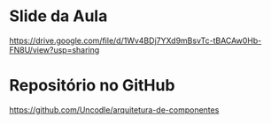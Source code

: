 # Slide da Aula
https://drive.google.com/file/d/1Wv4BDj7YXd9mBsvTc-tBACAw0Hb-FN8U/view?usp=sharing

# Repositório no GitHub
https://github.com/Uncodle/arquitetura-de-componentes